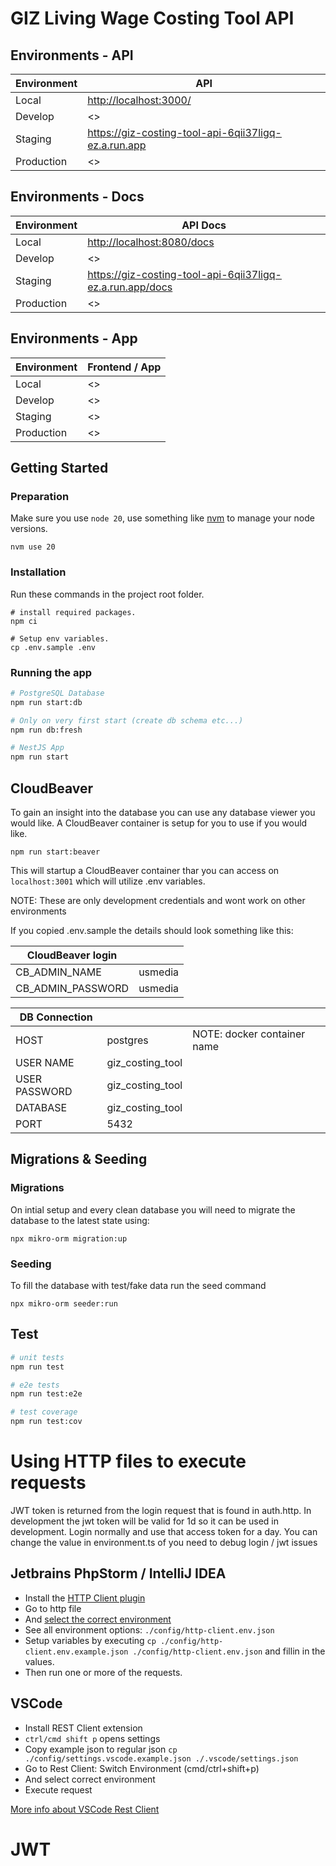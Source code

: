 # GIZ Living Wage Costing Tool API

## Environments - API

| Environment | API                                                    |
| ----------- | ------------------------------------------------------ |
| Local       | <http://localhost:3000/>                               |
| Develop     | <>                                                     |
| Staging     | <https://giz-costing-tool-api-6qii37ligq-ez.a.run.app> |
| Production  | <>                                                     |

## Environments - Docs

| Environment | API Docs                                                    |
| ----------- | ----------------------------------------------------------- |
| Local       | <http://localhost:8080/docs>                                |
| Develop     | <>                                                          |
| Staging     | <https://giz-costing-tool-api-6qii37ligq-ez.a.run.app/docs> |
| Production  | <>                                                          |

## Environments - App

| Environment | Frontend / App |
| ----------- | -------------- |
| Local       | <>             |
| Develop     | <>             |
| Staging     | <>             |
| Production  | <>             |

## Getting Started

### Preparation

Make sure you use `node 20`, use something like [nvm](https://github.com/nvm-sh/nvm) to manage your node versions.

```shell
nvm use 20
```

### Installation

Run these commands in the project root folder.

```shell
# install required packages.
npm ci

# Setup env variables.
cp .env.sample .env
```

### Running the app

```bash
# PostgreSQL Database
npm run start:db

# Only on very first start (create db schema etc...)
npm run db:fresh

# NestJS App
npm run start
```

## CloudBeaver

To gain an insight into the database you can use any database viewer you would like. A CloudBeaver container is setup for you to use if you would like.

```shell
npm run start:beaver
```

This will startup a CloudBeaver container thar you can access on `localhost:3001` which will utilize .env variables.

NOTE: These are only development credentials and wont work on other environments

If you copied .env.sample the details should look something like this:

| CloudBeaver login |         |
| ----------------- | ------- |
| CB_ADMIN_NAME     | usmedia |
| CB_ADMIN_PASSWORD | usmedia |

| DB Connection |                  |                             |
| ------------- | ---------------- | --------------------------- |
| HOST          | postgres         | NOTE: docker container name |
| USER NAME     | giz_costing_tool |                             |
| USER PASSWORD | giz_costing_tool |                             |
| DATABASE      | giz_costing_tool |                             |
| PORT          | 5432             |                             |

## Migrations & Seeding

### Migrations

On intial setup and every clean database you will need to migrate the database to the latest state using:

```shell
npx mikro-orm migration:up
```

### Seeding

To fill the database with test/fake data run the seed command

```shell
npx mikro-orm seeder:run
```

## Test

```bash
# unit tests
npm run test

# e2e tests
npm run test:e2e

# test coverage
npm run test:cov
```


# Using HTTP files to execute requests

JWT token is returned from the login request that is found in auth.http. In development the jwt token will be valid for 1d so it can be used in development. Login normally and use that access token for a day. You can change the value in environment.ts of you need to debug login / jwt issues

## Jetbrains PhpStorm / IntelliJ IDEA

-   Install the [HTTP Client plugin](https://www.jetbrains.com/help/phpstorm/http-client-in-product-code-editor.html)
-   Go to http file
-   And [select the correct environment](https://www.jetbrains.com/help/phpstorm/exploring-http-syntax.html#environment-variables)
-   See all environment options: `./config/http-client.env.json`
-   Setup variables by executing `cp ./config/http-client.env.example.json ./config/http-client.env.json` and fillin in the values.
-   Then run one or more of the requests.

## VSCode

-   Install REST Client extension
-   `ctrl/cmd shift p` opens settings
-   Copy example json to regular json `cp ./config/settings.vscode.example.json ./.vscode/settings.json`
-   Go to Rest Client: Switch Environment (cmd/ctrl+shift+p)
-   And select correct environment
- Execute request

[More info about VSCode Rest Client](https://www.trpkovski.com/2023/03/19/setting-up-global-variables-in-the-rest-client-vs-code-extension)


# JWT
